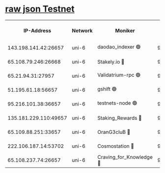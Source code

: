 [raw json Testnet](https://rpc-check.junot.stavr.tech/junot/rpc-junot-result.json)
=


<table><tr><th>IP-Address</th><th>Network</th><th>Moniker</th><th>Latest Block Height</th><th>Earliest Block Height</th><th>Catching Up</th><th>Tx Index</th><th>Voting Power</th><th>Scan Time</th></tr><tr><td>143.198.141.42:26657</td><td>uni-6</td><td>daodao_indexer 🟢</td><td>9300748</td><td>1</td><td>False</td><td>off</td><td>0</td><td>2024-03-28T08:22:01.925845311UTC</td></tr><tr><td>65.108.79.246:26668</td><td>uni-6</td><td>Stakely.io 🔴</td><td>9300741</td><td>1570872</td><td>False</td><td>on</td><td>11</td><td>2024-03-28T08:21:44.223316235UTC</td></tr><tr><td>65.21.94.31:27957</td><td>uni-6</td><td>Validatrium-rpc 🟢</td><td>9300739</td><td>2943363</td><td>False</td><td>on</td><td>0</td><td>2024-03-28T08:21:39.835970138UTC</td></tr><tr><td>51.195.61.18:56657</td><td>uni-6</td><td>gshift 🟢</td><td>9300734</td><td>7691417</td><td>False</td><td>on</td><td>0</td><td>2024-03-28T08:21:25.994124205UTC</td></tr><tr><td>95.216.101.38:36657</td><td>uni-6</td><td>testnets-node 🟢</td><td>9300742</td><td>8116304</td><td>False</td><td>on</td><td>0</td><td>2024-03-28T08:21:46.534778723UTC</td></tr><tr><td>135.181.229.110:49657</td><td>uni-6</td><td>Staking_Rewards 🔴</td><td>9300750</td><td>8388763</td><td>False</td><td>on</td><td>1008</td><td>2024-03-28T08:22:08.654241534UTC</td></tr><tr><td>65.109.88.251:33657</td><td>uni-6</td><td>OranG3cluB 🔴</td><td>9300749</td><td>8418953</td><td>False</td><td>on</td><td>11</td><td>2024-03-28T08:22:06.307179417UTC</td></tr><tr><td>222.106.187.14:53702</td><td>uni-6</td><td>Cosmostation 🔴</td><td>9300738</td><td>9204626</td><td>False</td><td>on</td><td>109013</td><td>2024-03-28T08:21:37.498208849UTC</td></tr><tr><td>65.108.237.74:26657</td><td>uni-6</td><td>Craving_for_Knowledge 🔴</td><td>9300746</td><td>9236055</td><td>False</td><td>on</td><td>9004</td><td>2024-03-28T08:21:57.027086546UTC</td></tr></table>